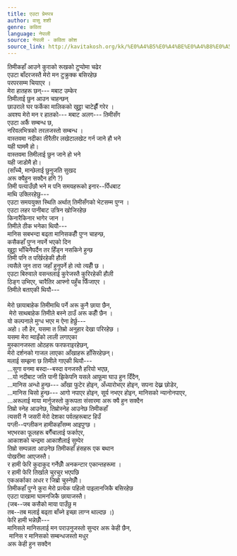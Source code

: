 ```yaml
---
title: एउटा प्रेमपत्र
author: वासु शशी
genre: कविता
language: नेपाली
source: नेपाली - कविता कोश
source_link: http://kavitakosh.org/kk/%E0%A4%B5%E0%A4%BE%E0%A4%B8%E0%A5%81_%E0%A4%B6%E0%A4%B6%E0%A5%80
---
```


तिमीकहाँ आउने कुराको रूखको टुप्पोमा चढेर  
एउटा बाँदरजस्तै मेरो मन टुक्रुक्क बसिरहेछ  
परपरसम्म चियाएर ।  
मेरा हातहरू छन्--- मबाट उम्केर  
तिमीलाई छुन आउन चाहन्छन्  
छाउराले घर फर्केका मालिकको खुट्टा चाटेझैँ गरेर ।  
अवश्य मेरो मन र हातको--- मबाट अलग--- तिमीसँग  
एउटा अर्कै सम्बन्ध छ,  
नरिवलभित्रको तरलजस्तो सम्बन्ध ।  
वास्तवमा नदीका तीरैतीर लखेटालखेट गर्न जाने हौ भने  
यही घाममै हो।  
वास्तवमा तिमीलाई छुन जाने हो भने  
यही जाडोमै हो।  
(साँच्चै, मान्छेलाई छुनुजति सुखद  
अरू क्यैहुन सक्दैन हगि ?)  
तिमी पत्याउँछौ भने म पनि समयहरूको इनार--पिँधबाट  
माथि उक्लिरहेछु---  
एउटा समययुक्त स्थिति अर्थात् तिमीसँगको भेटसम्म पुग्न ।  
एउटा लहर पानीबाट उत्रिन खोजिरहेछ  
किनारैकिनार भागेर जान ।  
तिमीले ठीक भनेका थियौ---  
मानिस सबभन्दा बढ्ता मानिसकहीँ पुग्न चाहन्छ,  
कसैकहाँ पुग्न नपर्ने भएको दिन  
खुट्टा भाँचिनैपर्दैन तर हिँड्न नसकिने हुन्छ  
तिमी पनि त पर्खिरहेकी हौली  
त्यसैले जुन तारा जहाँ हुनुपर्ने हो त्यो त्यहीँ छ ।  
एउटा बिरुवाले वसन्तलाई कुरेजस्तै कुरिरहेकी हौली  
ठिङ्ग उभिएर, चारैतिर आफ्नो पहुँच फिँजाएर ।  
तिमीले बताएकी थियौ---  
   
मेरो छायाबाहेक तिमीमाथि पर्ने अरू कुनै छाया छैन,  
 मेरो साथबाहेक तिमीले बस्ने ठाउँ अरू कहीँ छैन ।  
यो कल्पनाले मुग्ध भएर म ऐना हेर्छु---  
अहो। लौ हेर, यसमा त तिम्रो अनुहार देखा परिरहेछ ।  
यसमा मेरा म्वाइँको लाली लगाएका  
मुस्कानजस्ता ओठहरू फरफराइरहेछन्,  
मेरो दर्शनको गाजल लाएका आँखाहरू हाँसिरहेछन्।  
मलाई सम्झना छ तिमीले गाएकी थियौ---  
...सुगा वनमा बस्दा--बस्दा वनजस्तै हरियो भएछ,  
...यो नदीबाट जति पानी झिकेपनि यसले आफूमा घाउ हुन दिँदैन,  
...मानिस अन्धो हुन्छ--- आँखा फुटेर होइन, अँध्यारोभएर होइन, सपना देख्न छोडेर,  
...मानिस चिसो हुन्छ--- आगो नपाएर होइन, सूर्य नभएर होइन, मानिसको न्यानोनपाएर,  
...अरूलाई माया मार्नुजस्तो कुरूपता संसारमा अरू क्यै हुन सक्दैन  
तिम्रो स्नेह आउनेछ, तिम्रोस्नेह आउनेछ तिमीकहाँ  
त्यसरी नै जसरी मेरो देशका पर्वतहरूबाट हिउँ  
पग्ली--पग्लीकन हामीकहाँसम्म आइपुग्छ ।  
भएभरका फूलहरू बगैँचालाई फर्काएर,  
आकाशको चन्द्रमा आकाशैलाई सुम्पेर  
तिम्रो सम्पन्नता आउनेछ तिमीकहाँ हंसहरू एक बथान  
पोखरीमा आएजस्तै।  
र हामी फेरि कुदाकुद गर्नेछौँ अनकन्टार एकान्तहरूमा ।  
र हामी फेरि तिर्खाले चुरचुर भएपछि  
एकअर्काका अधर र जिब्रो चुस्नेछौँ।  
तिमीकहाँ पुग्ने कुरा मेरो प्रत्येक पहिलो पाइलानजिकै बसिरहेछ  
एउटा पाखामा घामनजिकै छायाजस्तै।  
(जब--जब कसैको माया पाउँछु म  
तब--तब मलाई बढ्ता बाँच्ने इच्छा लाग्न थाल्दछ ।)  
फेरि हामी भन्नेछौँ---  
मानिसले मानिसलाई मन पराउनुजस्तो सुन्दर अरू केही छैन,  
 मानिस र मानिसको सम्बन्धजस्तो मधुर  
अरू केही हुन सक्दैन
